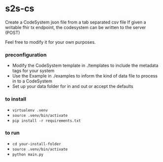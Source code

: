 # s2s-cs
Create a CodeSystem json file from a tab separated csv file 
If given a writable fhir tx endpoint, the codesystem can be written to the server (POST)

Feel free to modify it for your own purposes.
### preconfiguration
   * Modify the CodeSystem template in ./templates to include the metadata tags for your system
   * Use the Example in ./examples to inform the kind of data file to process in to a CodeSystem
   * Set up your data folder for in and out or accept the defaults

### to install 
   * `virtualenv .venv`
   * `source .venv/bin/activate`
   * `pip install -r requirements.txt`

### to run 
   * `cd your-install-folder`
   * `source .venv/bin/activate`
   * `python main.py`